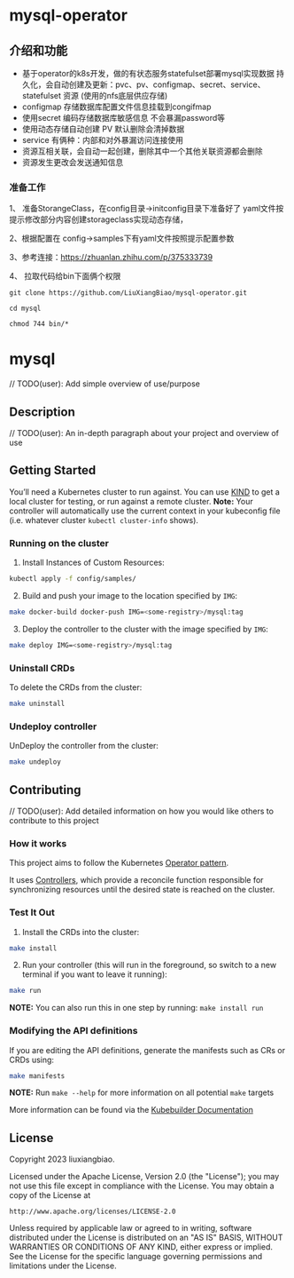 # mysql-operator

## 介绍和功能

- 基于operator的k8s开发，做的有状态服务statefulset部署mysql实现数据
持久化，会自动创建及更新：pvc、pv、configmap、secret、service、statefulset 资源
  (使用的nfs底层供应存储)
- configmap 存储数据库配置文件信息挂载到congifmap
- 使用secret 编码存储数据库敏感信息 不会暴漏password等
- 使用动态存储自动创建 PV 默认删除会清掉数据
- service 有俩种：内部和对外暴漏访问连接使用
- 资源互相关联，会自动一起创建，删除其中一个其他关联资源都会删除
- 资源发生更改会发送通知信息

### 准备工作

1、 准备StorangeClass，在config目录->initconfig目录下准备好了
yaml文件按提示修改部分内容创建storageclass实现动态存储，

2、根据配置在 config->samples下有yaml文件按照提示配置参数

3、参考连接：https://zhuanlan.zhihu.com/p/375333739

4、 拉取代码给bin下面俩个权限
```shell
git clone https://github.com/LiuXiangBiao/mysql-operator.git
```
```shell
cd mysql
```
```shell
chmod 744 bin/*
```


# mysql
// TODO(user): Add simple overview of use/purpose

## Description
// TODO(user): An in-depth paragraph about your project and overview of use

## Getting Started
You’ll need a Kubernetes cluster to run against. You can use [KIND](https://sigs.k8s.io/kind) to get a local cluster for testing, or run against a remote cluster.
**Note:** Your controller will automatically use the current context in your kubeconfig file (i.e. whatever cluster `kubectl cluster-info` shows).

### Running on the cluster
1. Install Instances of Custom Resources:

```sh
kubectl apply -f config/samples/
```

2. Build and push your image to the location specified by `IMG`:

```sh
make docker-build docker-push IMG=<some-registry>/mysql:tag
```

3. Deploy the controller to the cluster with the image specified by `IMG`:

```sh
make deploy IMG=<some-registry>/mysql:tag
```

### Uninstall CRDs
To delete the CRDs from the cluster:

```sh
make uninstall
```

### Undeploy controller
UnDeploy the controller from the cluster:

```sh
make undeploy
```

## Contributing
// TODO(user): Add detailed information on how you would like others to contribute to this project

### How it works
This project aims to follow the Kubernetes [Operator pattern](https://kubernetes.io/docs/concepts/extend-kubernetes/operator/).

It uses [Controllers](https://kubernetes.io/docs/concepts/architecture/controller/),
which provide a reconcile function responsible for synchronizing resources until the desired state is reached on the cluster.

### Test It Out
1. Install the CRDs into the cluster:

```sh
make install
```

2. Run your controller (this will run in the foreground, so switch to a new terminal if you want to leave it running):

```sh
make run
```

**NOTE:** You can also run this in one step by running: `make install run`

### Modifying the API definitions
If you are editing the API definitions, generate the manifests such as CRs or CRDs using:

```sh
make manifests
```

**NOTE:** Run `make --help` for more information on all potential `make` targets

More information can be found via the [Kubebuilder Documentation](https://book.kubebuilder.io/introduction.html)

## License

Copyright 2023 liuxiangbiao.

Licensed under the Apache License, Version 2.0 (the "License");
you may not use this file except in compliance with the License.
You may obtain a copy of the License at

    http://www.apache.org/licenses/LICENSE-2.0

Unless required by applicable law or agreed to in writing, software
distributed under the License is distributed on an "AS IS" BASIS,
WITHOUT WARRANTIES OR CONDITIONS OF ANY KIND, either express or implied.
See the License for the specific language governing permissions and
limitations under the License.

